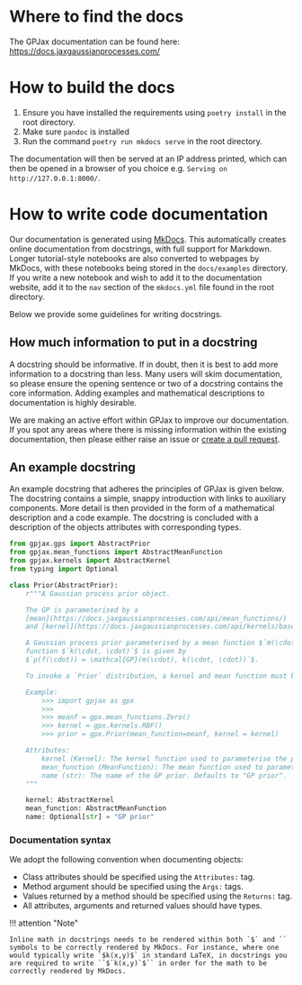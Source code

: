 # Where to find the docs

The GPJax documentation can be found here: https://docs.jaxgaussianprocesses.com/

# How to build the docs

1. Ensure you have installed the requirements using `poetry install` in the root
   directory.
2. Make sure `pandoc` is installed
3. Run the command `poetry run mkdocs serve` in the root directory.

The documentation will then be served at an IP address printed, which can then be opened
in a browser of you choice e.g. `Serving on http://127.0.0.1:8000/`.

# How to write code documentation

Our documentation is generated using [MkDocs](https://www.mkdocs.org/). This
automatically creates online documentation from docstrings, with full support for
Markdown. Longer tutorial-style notebooks are also converted to webpages by MkDocs, with
these notebooks being stored in the `docs/examples` directory. If you write a new
notebook and wish to add it to the documentation website, add it to the `nav` section of
the `mkdocs.yml` file found in the root directory.

Below we provide some guidelines for writing docstrings.

## How much information to put in a docstring

A docstring should be informative. If in doubt, then it is best to add more information
to a docstring than less. Many users will skim documentation, so please ensure the
opening sentence or two of a docstring contains the core information. Adding examples
and mathematical descriptions to documentation is highly desirable.

We are making an active effort within GPJax to improve our documentation. If you spot
any areas where there is missing information within the existing documentation, then
please either raise an issue or [create a pull
request](https://docs.jaxgaussianprocesses.com/contributing/).

## An example docstring

An example docstring that adheres the principles of GPJax is given below. The docstring
contains a simple, snappy introduction with links to auxiliary components. More detail
is then provided in the form of a mathematical description and a code example. The
docstring is concluded with a description of the objects attributes with corresponding
types.

```python
from gpjax.gps import AbstractPrior
from gpjax.mean_functions import AbstractMeanFunction
from gpjax.kernels import AbstractKernel
from typing import Optional

class Prior(AbstractPrior):
    r"""A Gaussian process prior object.

    The GP is parameterised by a
    [mean](https://docs.jaxgaussianprocesses.com/api/mean_functions/)
    and [kernel](https://docs.jaxgaussianprocesses.com/api/kernels/base/) function.

    A Gaussian process prior parameterised by a mean function $`m(\cdot)`$ and a kernel
    function $`k(\cdot, \cdot)`$ is given by
    $`p(f(\cdot)) = \mathcal{GP}(m(\cdot), k(\cdot, \cdot))`$.

    To invoke a `Prior` distribution, a kernel and mean function must be specified.

    Example:
        >>> import gpjax as gpx
        >>>
        >>> meanf = gpx.mean_functions.Zero()
        >>> kernel = gpx.kernels.RBF()
        >>> prior = gpx.Prior(mean_function=meanf, kernel = kernel)

    Attributes:
        kernel (Kernel): The kernel function used to parameterise the prior.
        mean_function (MeanFunction): The mean function used to parameterise the prior. Defaults to zero.
        name (str): The name of the GP prior. Defaults to "GP prior".
    """

    kernel: AbstractKernel
    mean_function: AbstractMeanFunction
    name: Optional[str] = "GP prior"
```

### Documentation syntax

We adopt the following convention when documenting objects:

*  Class attributes should be specified using the `Attributes:` tag.
*  Method argument should be specified using the `Args:` tags.
*  Values returned by a method should be specified using the `Returns:` tag.
*  All attributes, arguments and returned values should have types.

!!! attention "Note"

    Inline math in docstrings needs to be rendered within both `$` and `` symbols to be correctly rendered by MkDocs. For instance, where one would typically write `$k(x,y)$` in standard LaTeX, in docstrings you are required to write ``$`k(x,y)`$`` in order for the math to be correctly rendered by MkDocs.
